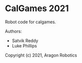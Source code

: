 # CalGames 2021

Robot code for calgames.

Authors:

- Satvik Reddy
- Luke Phillips

Copyright (c) 2021, Aragon Robotics
